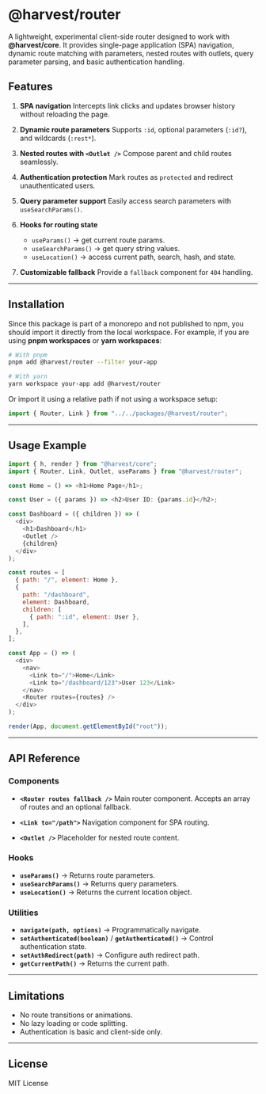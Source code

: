 # @harvest/router

A lightweight, experimental client-side router designed to work with **@harvest/core**. It provides single-page application (SPA) navigation, dynamic route matching with parameters, nested routes with outlets, query parameter parsing, and basic authentication handling.

## Features

1. **SPA navigation**
   Intercepts link clicks and updates browser history without reloading the page.

2. **Dynamic route parameters**
   Supports `:id`, optional parameters (`:id?`), and wildcards (`:rest*`).

3. **Nested routes with `<Outlet />`**
   Compose parent and child routes seamlessly.

4. **Authentication protection**
   Mark routes as `protected` and redirect unauthenticated users.

5. **Query parameter support**
   Easily access search parameters with `useSearchParams()`.

6. **Hooks for routing state**

   * `useParams()` → get current route params.
   * `useSearchParams()` → get query string values.
   * `useLocation()` → access current path, search, hash, and state.

7. **Customizable fallback**
   Provide a `fallback` component for `404` handling.

---

## Installation

Since this package is part of a monorepo and not published to npm, you should import it directly from the local workspace. For example, if you are using **pnpm workspaces** or **yarn workspaces**:

```bash
# With pnpm
pnpm add @harvest/router --filter your-app

# With yarn
yarn workspace your-app add @harvest/router
```

Or import it using a relative path if not using a workspace setup:

```js
import { Router, Link } from "../../packages/@harvest/router";
```

---

## Usage Example

```js
import { h, render } from "@harvest/core";
import { Router, Link, Outlet, useParams } from "@harvest/router";

const Home = () => <h1>Home Page</h1>;

const User = ({ params }) => <h2>User ID: {params.id}</h2>;

const Dashboard = ({ children }) => (
  <div>
    <h1>Dashboard</h1>
    <Outlet />
    {children}
  </div>
);

const routes = [
  { path: "/", element: Home },
  {
    path: "/dashboard",
    element: Dashboard,
    children: [
      { path: ":id", element: User },
    ],
  },
];

const App = () => (
  <div>
    <nav>
      <Link to="/">Home</Link>
      <Link to="/dashboard/123">User 123</Link>
    </nav>
    <Router routes={routes} />
  </div>
);

render(App, document.getElementById("root"));
```

---

## API Reference

### Components

* **`<Router routes fallback />`**
  Main router component. Accepts an array of routes and an optional fallback.

* **`<Link to="/path">`**
  Navigation component for SPA routing.

* **`<Outlet />`**
  Placeholder for nested route content.

### Hooks

* **`useParams()`** → Returns route parameters.
* **`useSearchParams()`** → Returns query parameters.
* **`useLocation()`** → Returns the current location object.

### Utilities

* **`navigate(path, options)`** → Programmatically navigate.
* **`setAuthenticated(boolean)`** / **`getAuthenticated()`** → Control authentication state.
* **`setAuthRedirect(path)`** → Configure auth redirect path.
* **`getCurrentPath()`** → Returns the current path.

---

## Limitations

* No route transitions or animations.
* No lazy loading or code splitting.
* Authentication is basic and client-side only.

---

## License

MIT License